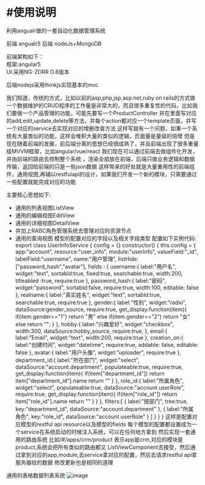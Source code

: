 #使用说明
====

利用angualr做的一套自动化数据管理系统

前端 angualr5
后端 nodeJs+MongoDB

前端架构如下：<br>
   框架:angular5<br>
   UI:采用NG-ZORR O.6版本<br>

后端nodejs采用thinkjs实现基本的mvc


我们知道，传统的方式，比如以前的asp,php,jsp,asp.net,ruby on rails的方式做一个数据维护的CRUD程序的工作量是非常大的，而且很多重复性的代码，比如我们要做一个产品管理的功能，可能先要写一个ProductController
并在里面写对应的add,edit,update,delete等方法，并每个action都对应一个template页面，并写一个对应的service去实现对应的增删改查方法
这样写就有一个问题，如果一个系统有大量类似的功能，这样会堆积大量的类似的逻辑，页面量是量级的倍增
但是现在随着前端的发展，前后端分离的思想已经很成熟了，并且前端出现了很多重量级MVVM框架，比如angular/vue/react
我们现在可以通过前端去做组件化开发，并由前端的路由去控制整个系统
，渲染全部放在前端，后端只做业务逻辑和数据传输，返回给前端的只是一些json数据
这样带来的好处就是大量重用性的前端组件，通用视图,再辅以restfulapi的设计，如果我们开发一个新的模块，只需要通过一些配置就能完成对应的功能

主要核心思想如下:
  * 通用的列表视图ListView
  * 通用的编辑视图EditView
  * 通用的详细视图DetailView
  * 并加上RABC角色管理系统去管理对应的资源节点
  * 通用的查询视图
模型的配置对应的字段以及相关字段类型
配置如下实例代码:
export class UserInfoService {
	config = {}
    constructor() {
		this.config = {
			app:"account",
			resource:"user_info",
			module:"userInfo",
			valueField:"_id",
			labelField:"username",
			name:"用户管理",
			listHide:["password_hash","avatar"],
			fields : {
				username:{
					label:"用户名",
					widget:"text",
                    sortabld:true,
                    fixed:true,
					searchable:true,
					width:200,
					titleabled :true,
					require:true
				},
				password_hash:{
					label:"密码",
					widget:"password",
					sortabld:false,
					require:true,
					width:100,
					editable: false
				},
				realname:{
					label:"真实姓名",
					widget:"text",
					sortabld:true,
					searchable:true,
					require:true
				},
				gender:{
					label:"性别",
					widget:"radio",
					dataSource:gender_source,
					require:true,
					get_display:function(item){
						if(item.gender=="1")
							return "男"
						else if(item.gender=="2")
							return "女"
						else
							return "";
					}
				},
				hobby:{
					label:"兴趣爱好",
                    widget:"checkbox",
                    width:300,
					dataSource:hobby_source,
					require:true,
				},
				email:{
					label:"Email",
                    widget:"text",
                    width:200,
					require:true
				},
				creation_on:{
					label:"创建时间",
					widget:"datetime",
					require:true,
					addable: false,
		            editable: false
				},
				avatar:{
					label:"用户头像",
					widget:"uploader",
					require:true
				},
				department_id:{
					label:"所在部门",
					widget:"select",
					dataSource:"account.department",
					populateable:true,
					require:true,
					get_display:function(item){
						if(item["department_id"])
							return item["department_id"].name
						return ""
					}
				},
				role_id:{
					label:"所属角色",
					widget:"select",
					populateable:true,
					dataSource:"account.userRole",
					require:true,
					get_display:function(item){
						if(item["role_id"])
							return item["role_id"].name
						return ""
					}
				}
			},
			filters:[
				{
					label:"按部门",
					tree:true,
					key:"department_id",
					dataSource:"account.department"
				},
				{
					label:"所属角色",
					key:"role_id",
					dataSource:"account.userRole"
				}
			]
		}
    }
}
这样是配置对应模型的restful api resource以及模型的fields
每个模型的配置都设置成为一个service在系统启动的时候注入系统，可以在任何地方拿到
然后实现一套通用的路由系统
比如/#/apps/crm/product
表示app是crm,对应的模块是product,系统会把所有类似的路由都又
ListViewComponent去接受，然后通过拿到对应的app,module,去service拿对应的配置，然后去请求restful api拿服务器给的数据
修改更新也是相同的道理


通用的表格数据列表系统
![image](https://raw.githubusercontent.com/sunjianghong/clover-admin/master/screenshots/table-view.jpg)




